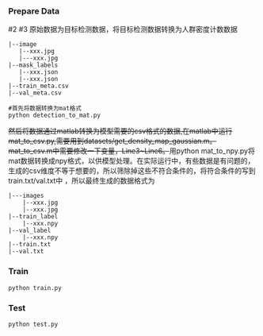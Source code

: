 ### Prepare Data
#2
#3
原始数据为目标检测数据，将目标检测数据转换为人群密度计数数据  
```
|--image
   |--xxx.jpg
   |---xxx.jpg
|--mask_labels
   |--xxx.json
   |--xxx.json
|--train_meta.csv
|--val_meta.csv
```
```
#首先将数据转换为mat格式
python detection_to_mat.py
```
~~然后将数据通过matlab转换为模型需要的csv格式的数据,在matlab中运行mat_to_csv.py,需要用到datasets/get_density_map_gaussian.m。mat_to_csv.m中需要修改一下变量，Line3~Line6。~~用python mat_to_npy.py将mat数据转换成npy格式，以供模型处理。在实际运行中，有些数据是有问题的，生成的csv维度不等于想要的，所以筛除掉这些不符合条件的，将符合条件的写到train.txt/val.txt中 ，所以最终生成的数据格式为
```
|---images
    |--xxx.jpg
    |--xxx.jpg
|--train_label
    |--xxx.npy
|--val_label
    |--xxx.npy
|--train.txt
|--val.txt
```
### Train
```
python train.py
```

### Test
```
python test.py
```
